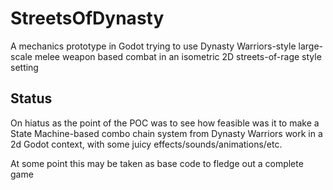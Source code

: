# StreetsOfDynasty
A mechanics prototype in Godot trying to use Dynasty Warriors-style large-scale melee weapon based combat in an isometric 2D streets-of-rage style setting

## Status
On hiatus as the point of the POC was to see how feasible was it to make a State Machine-based combo chain system from Dynasty Warriors work in a 2d Godot context, with some juicy effects/sounds/animations/etc.

At some point this may be taken as base code to fledge out a complete game
